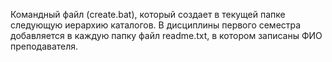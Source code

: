 Командный файл (create.bat), который создает в текущей папке следующую иерархию каталогов. В дисциплины первого семестра добавляется в каждую папку файл readme.txt, в котором записаны ФИО преподавателя.
